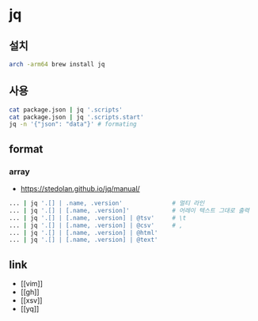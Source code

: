 # jq

## 설치
```sh
arch -arm64 brew install jq
```

## 사용
```sh
cat package.json | jq '.scripts'
cat package.json | jq '.scripts.start'
jq -n '{"json": "data"}' # formating
```

## format
### array
- https://stedolan.github.io/jq/manual/
```sh
... | jq '.[] | .name, .version'              # 멀티 라인
... | jq '.[] | [.name, .version]'            # 어레이 텍스트 그대로 출력
... | jq '.[] | [.name, .version] | @tsv'     # \t
... | jq '.[] | [.name, .version] | @csv'     # ,
... | jq '.[] | [.name, .version] | @html'
... | jq '.[] | [.name, .version] | @text'
```

## link
- [[vim]]
- [[gh]]
- [[xsv]]
- [[yq]]
